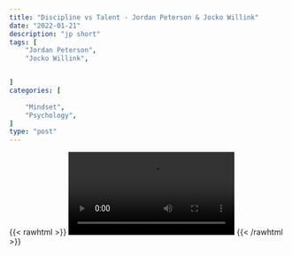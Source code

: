 ```yaml
---
title: "Discipline vs Talent - Jordan Peterson & Jocko Willink"
date: "2022-01-21"
description: "jp short"
tags: [
    "Jordan Peterson",
    "Jocko Willink",


]
categories: [
    
    "Mindset",
    "Psychology",
]
type: "post"
---
```

{{< rawhtml >}}
    <video width="auto" height="auto" controls>
        <source src="https://clips.dev00ps.com/Jordan%20Peterson/discipline.mp4" type="video/mp4"> 
    </video>
{{< /rawhtml >}}